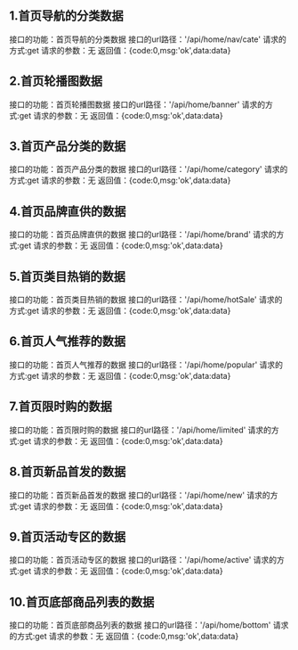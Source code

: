 ## 1.首页导航的分类数据
接口的功能：首页导航的分类数据
接口的url路径：'/api/home/nav/cate'
请求的方式:get
请求的参数：无
返回值：{code:0,msg:'ok',data:data}

## 2.首页轮播图数据
接口的功能：首页轮播图数据
接口的url路径：'/api/home/banner'
请求的方式:get
请求的参数：无
返回值：{code:0,msg:'ok',data:data}

## 3.首页产品分类的数据
接口的功能：首页产品分类的数据
接口的url路径：'/api/home/category'
请求的方式:get
请求的参数：无
返回值：{code:0,msg:'ok',data:data}

## 4.首页品牌直供的数据
接口的功能：首页品牌直供的数据
接口的url路径：'/api/home/brand'
请求的方式:get
请求的参数：无
返回值：{code:0,msg:'ok',data:data}

## 5.首页类目热销的数据
接口的功能：首页类目热销的数据
接口的url路径：'/api/home/hotSale'
请求的方式:get
请求的参数：无
返回值：{code:0,msg:'ok',data:data}

## 6.首页人气推荐的数据
接口的功能：首页人气推荐的数据
接口的url路径：'/api/home/popular'
请求的方式:get
请求的参数：无
返回值：{code:0,msg:'ok',data:data}

## 7.首页限时购的数据
接口的功能：首页限时购的数据
接口的url路径：'/api/home/limited'
请求的方式:get
请求的参数：无
返回值：{code:0,msg:'ok',data:data}

## 8.首页新品首发的数据
接口的功能：首页新品首发的数据
接口的url路径：'/api/home/new'
请求的方式:get
请求的参数：无
返回值：{code:0,msg:'ok',data:data}

## 9.首页活动专区的数据
接口的功能：首页活动专区的数据
接口的url路径：'/api/home/active'
请求的方式:get
请求的参数：无
返回值：{code:0,msg:'ok',data:data}

## 10.首页底部商品列表的数据
接口的功能：首页底部商品列表的数据
接口的url路径：'/api/home/bottom'
请求的方式:get
请求的参数：无
返回值：{code:0,msg:'ok',data:data}